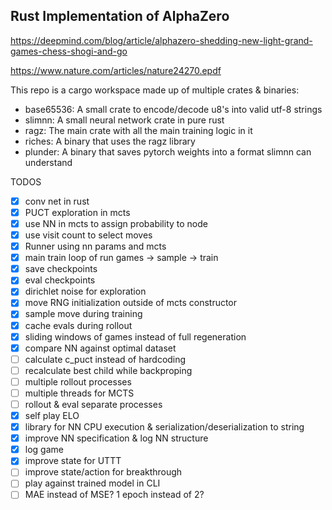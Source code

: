 Rust Implementation of AlphaZero
--------------------------------

https://deepmind.com/blog/article/alphazero-shedding-new-light-grand-games-chess-shogi-and-go

https://www.nature.com/articles/nature24270.epdf

This repo is a cargo workspace made up of multiple crates & binaries:

- base65536: A small crate to encode/decode u8's into valid utf-8 strings
- slimnn: A small neural network crate in pure rust
- ragz: The main crate with all the main training logic in it
- riches: A binary that uses the ragz library
- plunder: A binary that saves pytorch weights into a format slimnn can understand

TODOS

- [x] conv net in rust
- [x] PUCT exploration in mcts
- [x] use NN in mcts to assign probability to node
- [x] use visit count to select moves
- [x] Runner using nn params and mcts
- [x] main train loop of run games -> sample -> train
- [x] save checkpoints
- [x] eval checkpoints
- [x] dirichlet noise for exploration
- [x] move RNG initialization outside of mcts constructor
- [x] sample move during training
- [x] cache evals during rollout
- [x] sliding windows of games instead of full regeneration
- [x] compare NN against optimal dataset
- [ ] calculate c_puct instead of hardcoding
- [ ] recalculate best child while backproping
- [ ] multiple rollout processes
- [ ] multiple threads for MCTS
- [ ] rollout & eval separate processes
- [x] self play ELO
- [x] library for NN CPU execution & serialization/deserialization to string
- [x] improve NN specification & log NN structure
- [x] log game
- [x] improve state for UTTT
- [ ] improve state/action for breakthrough
- [ ] play against trained model in CLI
- [ ] MAE instead of MSE? 1 epoch instead of 2?